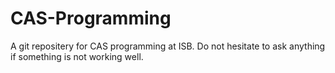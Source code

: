 # CAS-Programming

A git repositery for CAS programming at ISB. Do not hesitate to ask anything if something is not working well. 